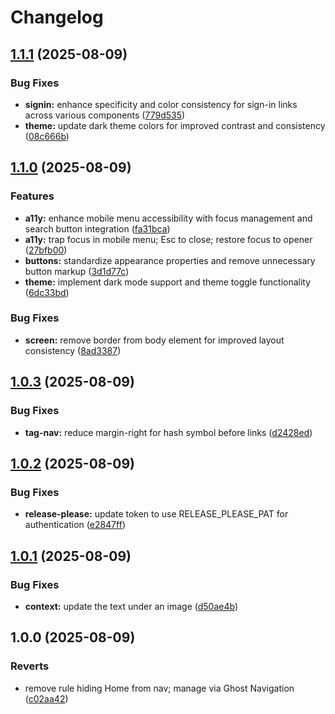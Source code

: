 # Changelog

## [1.1.1](https://github.com/zhawtof/hawtofthepress/compare/v1.1.0...v1.1.1) (2025-08-09)


### Bug Fixes

* **signin:** enhance specificity and color consistency for sign-in links across various components ([779d535](https://github.com/zhawtof/hawtofthepress/commit/779d535837b0f22c0049f8ff2c041c85306e3de6))
* **theme:** update dark theme colors for improved contrast and consistency ([08c666b](https://github.com/zhawtof/hawtofthepress/commit/08c666bf77b349de01f9ecd407bb56ab42836242))

## [1.1.0](https://github.com/zhawtof/hawtofthepress/compare/v1.0.3...v1.1.0) (2025-08-09)


### Features

* **a11y:** enhance mobile menu accessibility with focus management and search button integration ([fa31bca](https://github.com/zhawtof/hawtofthepress/commit/fa31bcada30fd9114461f03e0f14d06cfb153447))
* **a11y:** trap focus in mobile menu; Esc to close; restore focus to opener ([27bfb00](https://github.com/zhawtof/hawtofthepress/commit/27bfb009343989e0310f4d8291ae2aa612483c46))
* **buttons:** standardize appearance properties and remove unnecessary button markup ([3d1d77c](https://github.com/zhawtof/hawtofthepress/commit/3d1d77c5a2e100e77f98c66f7c3a3ecb5cc71de9))
* **theme:** implement dark mode support and theme toggle functionality ([6dc33bd](https://github.com/zhawtof/hawtofthepress/commit/6dc33bde4ada3920bb381fd4a0acba50413bea5e))


### Bug Fixes

* **screen:** remove border from body element for improved layout consistency ([8ad3387](https://github.com/zhawtof/hawtofthepress/commit/8ad3387fea2ce22a19c51056a0a88b30e0ec478e))

## [1.0.3](https://github.com/zhawtof/hawtofthepress/compare/v1.0.2...v1.0.3) (2025-08-09)


### Bug Fixes

* **tag-nav:** reduce margin-right for hash symbol before links ([d2428ed](https://github.com/zhawtof/hawtofthepress/commit/d2428edf401fdf4789c779e7fc2e3d5f1600e393))

## [1.0.2](https://github.com/zhawtof/hawtofthepress/compare/v1.0.1...v1.0.2) (2025-08-09)


### Bug Fixes

* **release-please:** update token to use RELEASE_PLEASE_PAT for authentication ([e2847ff](https://github.com/zhawtof/hawtofthepress/commit/e2847ffb02910521e841bceb47ab96a8dadd34cc))

## [1.0.1](https://github.com/zhawtof/hawtofthepress/compare/1.0.0...v1.0.1) (2025-08-09)


### Bug Fixes

* **context:** update the text under an image ([d50ae4b](https://github.com/zhawtof/hawtofthepress/commit/d50ae4b0e4c1ffd38dd3b696d52215c1c66198aa))

## 1.0.0 (2025-08-09)


### Reverts

* remove rule hiding Home from nav; manage via Ghost Navigation ([c02aa42](https://github.com/zhawtof/hawtofthepress/commit/c02aa425c72ae979e89eea5e32cb19a52ed3ddf5))

